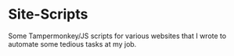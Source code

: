 # Site-Scripts

Some Tampermonkey/JS scripts for various websites that I wrote to automate some tedious tasks at my job.
